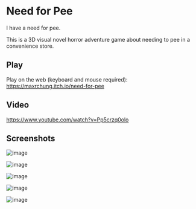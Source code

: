 # Need for Pee
I have a need for pee.

This is a 3D visual novel horror adventure game about needing to pee in a convenience store.

## Play

Play on the web (keyboard and mouse required): https://maxrchung.itch.io/need-for-pee

## Video

https://www.youtube.com/watch?v=Pp5crzq0olo

## Screenshots

![image](https://github.com/user-attachments/assets/de246c8d-0380-4c35-9759-e0df764a11ac)

![image](https://github.com/user-attachments/assets/a907c615-efd7-4d63-be89-1a0fb59b5eef)

![image](https://github.com/user-attachments/assets/2ec2c458-d4a1-470c-a8a1-97e77887cb57)

![image](https://github.com/user-attachments/assets/53c7faf4-838d-4c29-9f81-bd1a4758e760)

![image](https://github.com/user-attachments/assets/9ba751cd-0050-43a2-9ee1-4f96c74fa7e9)
